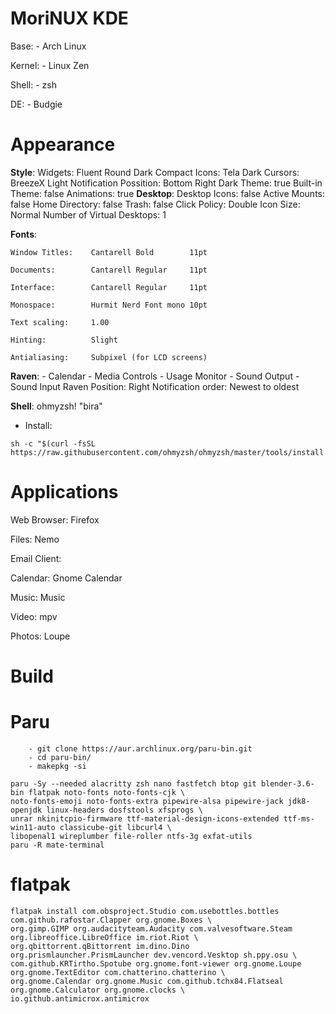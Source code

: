 #   MoriNUX KDE
Base:              - Arch Linux

Kernel:            - Linux Zen

Shell:             - zsh

DE:                - Budgie

#   Appearance

**Style**:
      Widgets:                Fluent Round Dark Compact
      Icons:                  Tela Dark
      Cursors:                BreezeX Light
      Notification Possition: Bottom Right
      Dark Theme:             true
      Built-in Theme:         false
      Animations:             true
**Desktop**:
      Desktop Icons:          false
        Active Mounts:          false
        Home Directory:         false
        Trash:                  false
      Click Policy:           Double
      Icon Size:              Normal
      Number of Virtual Desktops: 1

**Fonts**:
    
    Window Titles:    Cantarell Bold        11pt
    
    Documents:        Cantarell Regular     11pt
    
    Interface:        Cantarell Regular     11pt
    
    Monospace:        Hurmit Nerd Font mono 10pt
    
    Text scaling:     1.00
    
    Hinting:          Slight

    Antialiasing:     Subpixel (for LCD screens)

**Raven**:
    - Calendar
    - Media Controls 
    - Usage Monitor
    - Sound Output
    - Sound Input
          Raven Position:        Right
          Notification order:    Newest to oldest
    
**Shell**:              ohmyzsh! "bira"
   - Install:
```
sh -c "$(curl -fsSL https://raw.githubusercontent.com/ohmyzsh/ohmyzsh/master/tools/install.sh)"
```

#   Applications

Web Browser:        Firefox

Files:              Nemo

Email Client:       

Calendar:           Gnome Calendar

Music:              Music

Video:              mpv

Photos:             Loupe

#               Build

#   Paru
```
    - git clone https://aur.archlinux.org/paru-bin.git
    - cd paru-bin/
    - makepkg -si

paru -Sy --needed alacritty zsh nano fastfetch btop git blender-3.6-bin flatpak noto-fonts noto-fonts-cjk \
noto-fonts-emoji noto-fonts-extra pipewire-alsa pipewire-jack jdk8-openjdk linux-headers dosfstools xfsprogs \
unrar nkinitcpio-firmware ttf-material-design-icons-extended ttf-ms-win11-auto classicube-git libcurl4 \
libopenal1 wireplumber file-roller ntfs-3g exfat-utils 
paru -R mate-terminal 
```

#   flatpak
```
flatpak install com.obsproject.Studio com.usebottles.bottles com.github.rafostar.Clapper org.gnome.Boxes \
org.gimp.GIMP org.audacityteam.Audacity com.valvesoftware.Steam org.libreoffice.LibreOffice im.riot.Riot \
org.qbittorrent.qBittorrent im.dino.Dino org.prismlauncher.PrismLauncher dev.vencord.Vesktop sh.ppy.osu \
com.github.KRTirtho.Spotube org.gnome.font-viewer org.gnome.Loupe org.gnome.TextEditor com.chatterino.chatterino \
org.gnome.Calendar org.gnome.Music com.github.tchx84.Flatseal org.gnome.Calculator org.gnome.clocks \
io.github.antimicrox.antimicrox 
```
